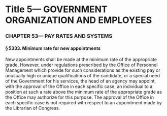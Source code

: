 
# Title 5— GOVERNMENT ORGANIZATION AND EMPLOYEES
### CHAPTER 53— PAY RATES AND SYSTEMS
#### § 5333. Minimum rate for new appointments

New appointments shall be made at the minimum rate of the appropriate grade. However, under regulations prescribed by the Office of Personnel Management which provide for such considerations as the existing pay or unusually high or unique qualifications of the candidate, or a special need of the Government for his services, the head of an agency may appoint, with the approval of the Office in each specific case, an individual to a position at such a rate above the minimum rate of the appropriate grade as the Office may authorize for this purpose. The approval of the Office in each specific case is not required with respect to an appointment made by the Librarian of Congress.
